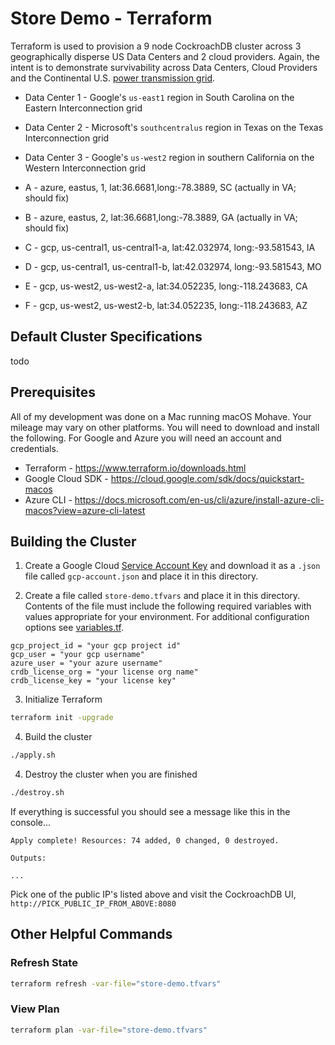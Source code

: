 # Store Demo - Terraform

Terraform is used to provision a 9 node CockroachDB cluster across 3 geographically disperse US Data Centers and 2 cloud providers.  Again, the intent is to demonstrate survivability across Data Centers, Cloud Providers and the Continental U.S. [power transmission grid](https://en.wikipedia.org/wiki/Continental_U.S._power_transmission_grid).
* Data Center 1 - Google's `us-east1` region in South Carolina on the Eastern Interconnection grid
* Data Center 2 - Microsoft's `southcentralus` region in Texas on the Texas Interconnection grid
* Data Center 3 - Google's `us-west2` region in southern California on the Western Interconnection grid

* A - azure, eastus, 1, lat:36.6681,long:-78.3889, SC (actually in VA; should fix)
* B - azure, eastus, 2, lat:36.6681,long:-78.3889, GA (actually in VA; should fix)
* C - gcp, us-central1, us-central1-a, lat:42.032974, long:-93.581543, IA
* D - gcp, us-central1, us-central1-b, lat:42.032974, long:-93.581543, MO
* E - gcp, us-west2, us-west2-a, lat:34.052235, long:-118.243683, CA
* F - gcp, us-west2, us-west2-b, lat:34.052235, long:-118.243683, AZ

## Default Cluster Specifications
todo
 
## Prerequisites
All of my development was done on a Mac running macOS Mohave.  Your mileage may vary on other platforms.  You will need to download and install the following.  For Google and Azure you will need an account and credentials.
* Terraform - https://www.terraform.io/downloads.html
* Google Cloud SDK - https://cloud.google.com/sdk/docs/quickstart-macos
* Azure CLI - https://docs.microsoft.com/en-us/cli/azure/install-azure-cli-macos?view=azure-cli-latest

## Building the Cluster
1) Create a Google Cloud [Service Account Key](https://cloud.google.com/docs/authentication/getting-started) and download it as a `.json` file called `gcp-account.json` and place it in this directory.

2) Create a file called `store-demo.tfvars` and place it in this directory.  Contents of the file must include the following required variables with values appropriate for your environment.  For additional configuration options see [variables.tf](variables.tf).
```hcl-terraform
gcp_project_id = "your gcp project id"
gcp_user = "your gcp username"
azure_user = "your azure username"
crdb_license_org = "your license org name"
crdb_license_key = "your license key"
```
3) Initialize Terraform
```bash
terraform init -upgrade
```

4) Build the cluster
```bash
./apply.sh
```

4) Destroy the cluster when you are finished
```bash
./destroy.sh
```

If everything is successful you should see a message like this in the console...
```text
Apply complete! Resources: 74 added, 0 changed, 0 destroyed.

Outputs:

...
```

Pick one of the public IP's listed above and visit the CockroachDB UI, `http://PICK_PUBLIC_IP_FROM_ABOVE:8080`

## Other Helpful Commands

### Refresh State
```bash
terraform refresh -var-file="store-demo.tfvars"
```

### View Plan
```bash
terraform plan -var-file="store-demo.tfvars"
```

